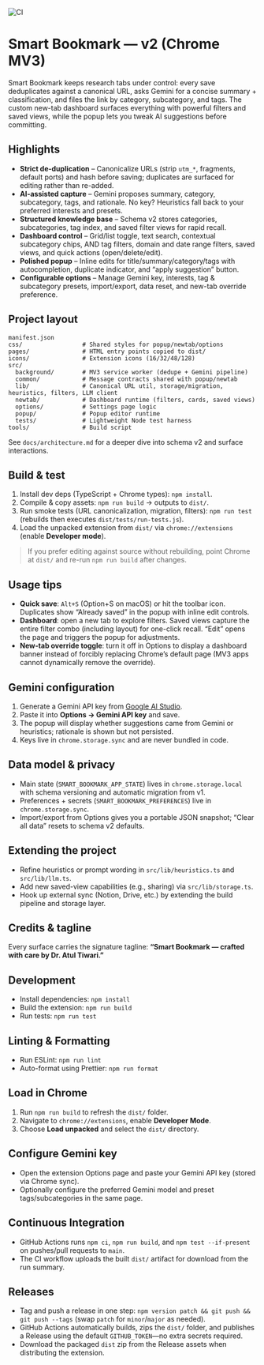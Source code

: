 ![CI](https://github.com/atultiwari/smart-bookmark/actions/workflows/ci.yml/badge.svg)

# Smart Bookmark — v2 (Chrome MV3)

Smart Bookmark keeps research tabs under control: every save deduplicates against a canonical URL, asks Gemini for a concise summary + classification, and files the link by category, subcategory, and tags. The custom new-tab dashboard surfaces everything with powerful filters and saved views, while the popup lets you tweak AI suggestions before committing.

## Highlights
- **Strict de-duplication** – Canonicalize URLs (strip `utm_*`, fragments, default ports) and hash before saving; duplicates are surfaced for editing rather than re-added.
- **AI-assisted capture** – Gemini proposes summary, category, subcategory, tags, and rationale. No key? Heuristics fall back to your preferred interests and presets.
- **Structured knowledge base** – Schema v2 stores categories, subcategories, tag index, and saved filter views for rapid recall.
- **Dashboard control** – Grid/list toggle, text search, contextual subcategory chips, AND tag filters, domain and date range filters, saved views, and quick actions (open/delete/edit).
- **Polished popup** – Inline edits for title/summary/category/tags with autocompletion, duplicate indicator, and “apply suggestion” button.
- **Configurable options** – Manage Gemini key, interests, tag & subcategory presets, import/export, data reset, and new-tab override preference.

## Project layout
```
manifest.json
css/                 # Shared styles for popup/newtab/options
pages/               # HTML entry points copied to dist/
icons/               # Extension icons (16/32/48/128)
src/
  background/        # MV3 service worker (dedupe + Gemini pipeline)
  common/            # Message contracts shared with popup/newtab
  lib/               # Canonical URL util, storage/migration, heuristics, filters, LLM client
  newtab/            # Dashboard runtime (filters, cards, saved views)
  options/           # Settings page logic
  popup/             # Popup editor runtime
  tests/             # Lightweight Node test harness
tools/               # Build script
```

See `docs/architecture.md` for a deeper dive into schema v2 and surface interactions.

## Build & test
1. Install dev deps (TypeScript + Chrome types): `npm install`.
2. Compile & copy assets: `npm run build` → outputs to `dist/`.
3. Run smoke tests (URL canonicalization, migration, filters): `npm run test` (rebuilds then executes `dist/tests/run-tests.js`).
4. Load the unpacked extension from `dist/` via `chrome://extensions` (enable **Developer mode**).

> If you prefer editing against source without rebuilding, point Chrome at `dist/` and re-run `npm run build` after changes.

## Usage tips
- **Quick save**: `Alt+S` (Option+S on macOS) or hit the toolbar icon. Duplicates show “Already saved” in the popup with inline edit controls.
- **Dashboard**: open a new tab to explore filters. Saved views capture the entire filter combo (including layout) for one-click recall. “Edit” opens the page and triggers the popup for adjustments.
- **New-tab override toggle**: turn it off in Options to display a dashboard banner instead of forcibly replacing Chrome’s default page (MV3 apps cannot dynamically remove the override).

## Gemini configuration
1. Generate a Gemini API key from [Google AI Studio](https://ai.google.dev/).
2. Paste it into **Options → Gemini API key** and save.
3. The popup will display whether suggestions came from Gemini or heuristics; rationale is shown but not persisted.
4. Keys live in `chrome.storage.sync` and are never bundled in code.

## Data model & privacy
- Main state (`SMART_BOOKMARK_APP_STATE`) lives in `chrome.storage.local` with schema versioning and automatic migration from v1.
- Preferences + secrets (`SMART_BOOKMARK_PREFERENCES`) live in `chrome.storage.sync`.
- Import/export from Options gives you a portable JSON snapshot; “Clear all data” resets to schema v2 defaults.

## Extending the project
- Refine heuristics or prompt wording in `src/lib/heuristics.ts` and `src/lib/llm.ts`.
- Add new saved-view capabilities (e.g., sharing) via `src/lib/storage.ts`.
- Hook up external sync (Notion, Drive, etc.) by extending the build pipeline and storage layer.

## Credits & tagline
Every surface carries the signature tagline: **“Smart Bookmark — crafted with care by Dr. Atul Tiwari.”**

## Development
- Install dependencies: `npm install`
- Build the extension: `npm run build`
- Run tests: `npm run test`

## Linting & Formatting
- Run ESLint: `npm run lint`
- Auto-format using Prettier: `npm run format`

## Load in Chrome
1. Run `npm run build` to refresh the `dist/` folder.
2. Navigate to `chrome://extensions`, enable **Developer Mode**.
3. Choose **Load unpacked** and select the `dist/` directory.

## Configure Gemini key
- Open the extension Options page and paste your Gemini API key (stored via Chrome sync).
- Optionally configure the preferred Gemini model and preset tags/subcategories in the same page.

## Continuous Integration
- GitHub Actions runs `npm ci`, `npm run build`, and `npm test --if-present` on pushes/pull requests to `main`.
- The CI workflow uploads the built `dist/` artifact for download from the run summary.

## Releases
- Tag and push a release in one step: `npm version patch && git push && git push --tags` (swap `patch` for `minor`/`major` as needed).
- GitHub Actions automatically builds, zips the `dist/` folder, and publishes a Release using the default `GITHUB_TOKEN`—no extra secrets required.
- Download the packaged `dist` zip from the Release assets when distributing the extension.
